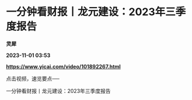 # 一分钟看财报丨龙元建设：2023年三季度报告
**灵犀**

**2023-11-01 03:53**

**https://www.yicai.com/video/101892267.html**

点击视频，速览要点──

一分钟看财报丨龙元建设：2023年三季度报告